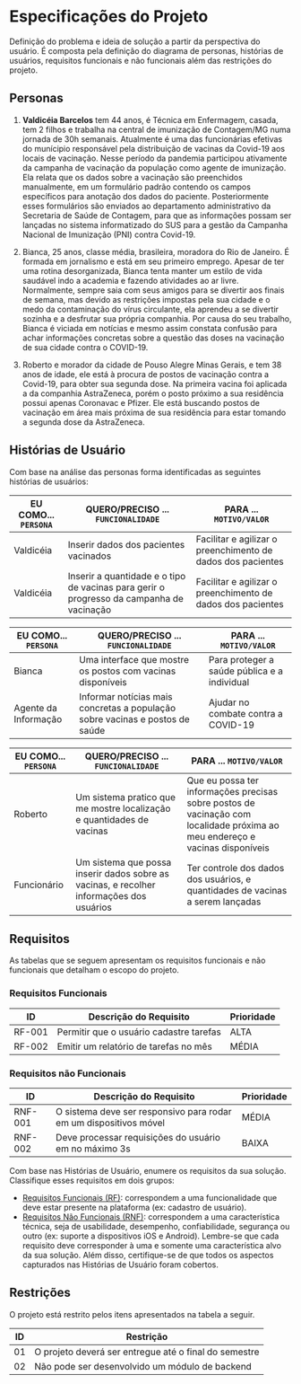 # Especificações do Projeto

Definição do problema e ideia de solução a partir da perspectiva do usuário. É composta pela definição do diagrama de personas, histórias de usuários, requisitos funcionais e não funcionais além das restrições do projeto.

## Personas

1. **Valdicéia Barcelos** tem 44 anos, é Técnica em Enfermagem, casada, tem 2 filhos e trabalha na central de imunização de Contagem/MG numa jornada de 30h semanais. Atualmente é uma das funcionárias efetivas do munícipio responsável pela distribuição de vacinas da Covid-19 aos locais de vacinação. Nesse período da pandemia participou ativamente da campanha de vacinação da população como agente de imunização. Ela relata que os dados sobre a vacinação são preenchidos manualmente, em um formulário padrão contendo os campos específicos para anotação dos dados do paciente. Posteriormente esses formulários são enviados ao departamento administrativo da Secretaria de Saúde de Contagem, para que as informações possam ser lançadas no sistema informatizado do SUS para a gestão da Campanha Nacional de Imunização (PNI) contra Covid-19.
   
2. Bianca, 25 anos, classe média, brasileira, moradora do Rio de Janeiro. É formada em jornalismo e está em seu primeiro emprego. Apesar de ter uma rotina desorganizada, Bianca tenta manter um estilo de vida saudável indo a academia e fazendo atividades ao ar livre. Normalmente, sempre saia com seus amigos para se divertir aos finais de semana, mas devido as restrições impostas pela sua cidade e o medo da contaminação do vírus circulante, ela   aprendeu a se divertir sozinha e a desfrutar sua própria companhia. Por causa do seu trabalho, Bianca é viciada em notícias e mesmo assim constata confusão para achar informações concretas sobre a questão das doses na vacinação de sua cidade contra o COVID-19. 
3. Roberto e morador da cidade de Pouso Alegre Minas Gerais, e tem 38 anos de idade, ele está à procura de postos de vacinação contra a Covid-19, para obter sua segunda dose. Na primeira vacina foi aplicada a da companhia AstraZeneca, porém o posto próximo a sua residência possui apenas Coronavac e Pfizer. Ele está buscando postos de vacinação em área mais próxima de sua residência para estar tomando a segunda dose da AstraZeneca. 
## Histórias de Usuário

Com base na análise das personas forma identificadas as seguintes histórias de usuários:

|EU COMO... `PERSONA`| QUERO/PRECISO ... `FUNCIONALIDADE`    |PARA ... `MOTIVO/VALOR`                 |
|--------------------|---------------------------------------|----------------------------------------|
|Valdicéia           | Inserir dados dos pacientes vacinados | Facilitar e agilizar o preenchimento de dados dos pacientes|
|Valdicéia           | Inserir a quantidade e o tipo de vacinas para gerir o progresso da campanha de vacinação            | Facilitar e agilizar o  preenchimento de dados dos pacientes  |

|EU COMO... `PERSONA`| QUERO/PRECISO ... `FUNCIONALIDADE`    |PARA ... `MOTIVO/VALOR`                 |
|--------------------|---------------------------------------|----------------------------------------|
|Bianca      |Uma interface que mostre os postos com vacinas disponíveis|Para proteger a saúde pública e a individual|    
|Agente da Informação          |Informar notícias mais concretas a população sobre vacinas e postos de saúde|Ajudar no combate contra a COVID-19|
 
|EU COMO... `PERSONA`| QUERO/PRECISO ... `FUNCIONALIDADE`    |PARA ... `MOTIVO/VALOR`                 |
|--------------------|---------------------------------------|----------------------------------------|
|Roberto     |Um sistema pratico que me mostre localização e quantidades de vacinas|Que eu possa ter informações precisas sobre postos de vacinação com localidade próxima ao meu endereço e vacinas disponíveis |    
|Funcionário          |Um sistema que possa inserir dados sobre as vacinas, e recolher informações dos usuários  |Ter controle dos dados dos usuários, e quantidades de vacinas a serem lançadas |
 
## Requisitos   

As tabelas que se seguem apresentam os requisitos funcionais e não funcionais que detalham o escopo do projeto.

### Requisitos Funcionais

|ID    | Descrição do Requisito  | Prioridade |
|------|-----------------------------------------|----|
|RF-001| Permitir que o usuário cadastre tarefas | ALTA | 
|RF-002| Emitir um relatório de tarefas no mês   | MÉDIA |


### Requisitos não Funcionais

|ID     | Descrição do Requisito  |Prioridade |
|-------|-------------------------|----|
|RNF-001| O sistema deve ser responsivo para rodar em um dispositivos móvel | MÉDIA | 
|RNF-002| Deve processar requisições do usuário em no máximo 3s |  BAIXA | 

Com base nas Histórias de Usuário, enumere os requisitos da sua solução. Classifique esses requisitos em dois grupos:

- [Requisitos Funcionais
 (RF)](https://pt.wikipedia.org/wiki/Requisito_funcional):
 correspondem a uma funcionalidade que deve estar presente na
  plataforma (ex: cadastro de usuário).
- [Requisitos Não Funcionais
  (RNF)](https://pt.wikipedia.org/wiki/Requisito_n%C3%A3o_funcional):
  correspondem a uma característica técnica, seja de usabilidade,
  desempenho, confiabilidade, segurança ou outro (ex: suporte a
  dispositivos iOS e Android).
Lembre-se que cada requisito deve corresponder à uma e somente uma
característica alvo da sua solução. Além disso, certifique-se de que
todos os aspectos capturados nas Histórias de Usuário foram cobertos.

## Restrições

O projeto está restrito pelos itens apresentados na tabela a seguir.

|ID| Restrição                                             |
|--|-------------------------------------------------------|
|01| O projeto deverá ser entregue até o final do semestre |
|02| Não pode ser desenvolvido um módulo de backend        |

